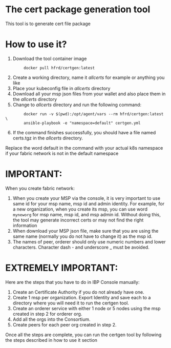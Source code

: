 # The cert package generation tool
This tool is to generate cert file package

# How to use it?

1. Download the tool container image
```
        docker pull hfrd/certgen:latest
```
2. Create a working directory, name it *allcerts* for example or
anything you like
3. Place your kubeconfig file in *allcerts* directory
4. Download all your msp json files from your wallet
and also place them in the *allcerts* directory
5. Change to *allcerts* directory and run the following command:

```
        docker run -v $(pwd):/opt/agent/vars --rm hfrd/certgen:latest \
        ansible-playbook -e "namespace=default" certgen.yml
```
6. If the command finishes successfully, you should have a file
named certs.tgz in the *allcerts* directory.

Replace the word default in the command with your actual k8s
namespace if your fabric network is not in the default namespace

# IMPORTANT:
When you create fabric network:
1. When you create your MSP via the console, it is very important to use
same id for your msp name, msp id and admin identity. For example, for
a new organization, when you create its msp, you can use word `myneworg`
for msp name, msp id, and msp admin id. Without doing this, the tool
may generate incorrect certs or may not find the right information
2. When download your MSP json file, make sure that you are using the
same name (normally you do not have to change it) as the msp id.
3. The names of peer, orderer should only use numeric numbers and lower
characters. Character dash - and underscore _ must be avoided.

# EXTREMELY IMPORTANT:
Here are the steps that you have to do in IBP Console manually:
1. Create an Certificate Authority if you do not already have one.
2. Create 1 msp per organization. Export Identity and save each to
a directory where you will need it to run the certgen tool.
3. Create an orderer service with either 1 node or 5 nodes using the
msp created in step 2 for orderer org.
4. Add all the orgs into the Consortium.
5. Create peers for each peer org created in step 2.

Once all the steps are complete, you can run the certgen tool by following
the steps described in how to use it section
